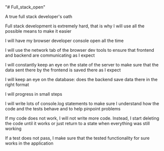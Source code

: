 "# Full_stack_open" 

A true full stack developer's oath

Full stack development is extremely hard, that is why I will use all the possible means to make it easier

I will have my browser developer console open all the time

I will use the network tab of the browser dev tools to ensure that frontend and backend are communicating as I expect

I will constantly keep an eye on the state of the server to make sure that the data sent there by the frontend is saved there as I expect

I will keep an eye on the database: does the backend save data there in the right format

I will progress in small steps

I will write lots of console.log statements to make sure I understand how the code and the tests behave and to help pinpoint problems

If my code does not work, I will not write more code. Instead, I start deleting the code until it works or just return to a state when everything was still working

If a test does not pass, I make sure that the tested functionality for sure works in the application